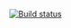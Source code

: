 [![Build status](https://ci.appveyor.com/api/projects/status/r0972b59c3xhvlim?svg=true)](https://ci.appveyor.com/project/melamorymory/selenide)
